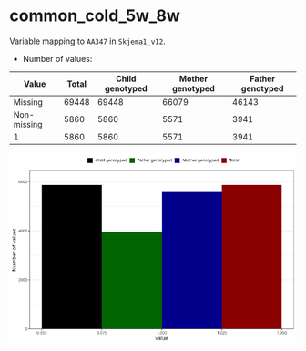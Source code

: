 # common_cold_5w_8w
Variable mapping to `AA347` in `Skjema1_v12`.
- Number of values:

| Value | Total | Child genotyped | Mother genotyped | Father genotyped |
| ----- | ----- | --------------- | ---------------- | ---------------- |
| Missing | 69448 | 69448 | 66079 | 46143 |
| Non-missing | 5860 | 5860 | 5571 | 3941 |
| 1 | 5860 | 5860 | 5571 | 3941 |



![](common_cold_5w_8w_n.png)



